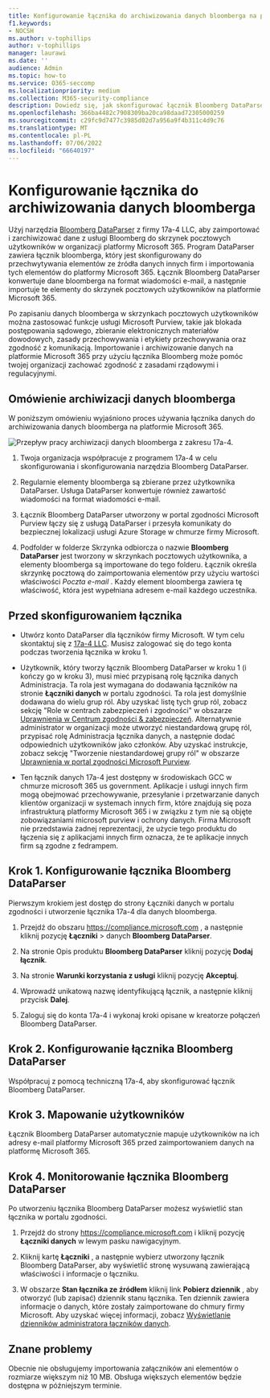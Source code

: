 ```yaml
---
title: Konfigurowanie łącznika do archiwizowania danych bloomberga na platformie Microsoft 365
f1.keywords:
- NOCSH
ms.author: v-tophillips
author: v-tophillips
manager: laurawi
ms.date: ''
audience: Admin
ms.topic: how-to
ms.service: O365-seccomp
ms.localizationpriority: medium
ms.collection: M365-security-compliance
description: Dowiedz się, jak skonfigurować łącznik Bloomberg DataParser 17a-4 i używać go do importowania i archiwizowania danych bloomberga na platformie Microsoft 365.
ms.openlocfilehash: 366ba4482c7908309ba20ca98daad72305000259
ms.sourcegitcommit: c29fc9d7477c3985d02d7a956a9f4b311c4d9c76
ms.translationtype: MT
ms.contentlocale: pl-PL
ms.lasthandoff: 07/06/2022
ms.locfileid: "66640197"
---
```

# <a name="set-up-a-connector-to-archive-bloomberg-data"></a>Konfigurowanie łącznika do archiwizowania danych bloomberga

Użyj narzędzia [Bloomberg DataParser](https://www.17a-4.com/Bloomberg-dataparser/) z firmy 17a-4 LLC, aby zaimportować i zarchiwizować dane z usługi Bloomberg do skrzynek pocztowych użytkowników w organizacji platformy Microsoft 365. Program DataParser zawiera łącznik bloomberga, który jest skonfigurowany do przechwytywania elementów ze źródła danych innych firm i importowania tych elementów do platformy Microsoft 365. Łącznik Bloomberg DataParser konwertuje dane bloomberga na format wiadomości e-mail, a następnie importuje te elementy do skrzynek pocztowych użytkowników na platformie Microsoft 365.

Po zapisaniu danych bloomberga w skrzynkach pocztowych użytkowników można zastosować funkcje usługi Microsoft Purview, takie jak blokada postępowania sądowego, zbieranie elektronicznych materiałów dowodowych, zasady przechowywania i etykiety przechowywania oraz zgodność z komunikacją. Importowanie i archiwizowanie danych na platformie Microsoft 365 przy użyciu łącznika Bloomberg może pomóc twojej organizacji zachować zgodność z zasadami rządowymi i regulacyjnymi.

## <a name="overview-of-archiving-bloomberg-data"></a>Omówienie archiwizacji danych bloomberga

W poniższym omówieniu wyjaśniono proces używania łącznika danych do archiwizowania danych bloomberga na platformie Microsoft 365.

![Przepływ pracy archiwizacji danych bloomberga z zakresu 17a-4.](../media/BloombergDataParserConnectorWorkflow.png)

1. Twoja organizacja współpracuje z programem 17a-4 w celu skonfigurowania i skonfigurowania narzędzia Bloomberg DataParser.

2. Regularnie elementy bloomberga są zbierane przez użytkownika DataParser. Usługa DataParser konwertuje również zawartość wiadomości na format wiadomości e-mail.

3. Łącznik Bloomberg DataParser utworzony w portal zgodności Microsoft Purview łączy się z usługą DataParser i przesyła komunikaty do bezpiecznej lokalizacji usługi Azure Storage w chmurze firmy Microsoft.

4. Podfolder w folderze Skrzynka odbiorcza o nazwie **Bloomberg DataParser** jest tworzony w skrzynkach pocztowych użytkownika, a elementy bloomberga są importowane do tego folderu. Łącznik określa skrzynkę pocztową do zaimportowania elementów przy użyciu wartości właściwości *Poczta e-mail* . Każdy element bloomberga zawiera tę właściwość, która jest wypełniana adresem e-mail każdego uczestnika.

## <a name="before-you-set-up-a-connector"></a>Przed skonfigurowaniem łącznika

- Utwórz konto DataParser dla łączników firmy Microsoft. W tym celu skontaktuj się z [17a-4 LLC](https://www.17a-4.com/contact/). Musisz zalogować się do tego konta podczas tworzenia łącznika w kroku 1.

- Użytkownik, który tworzy łącznik Bloomberg DataParser w kroku 1 (i kończy go w kroku 3), musi mieć przypisaną rolę łącznika danych Administracja. Ta rola jest wymagana do dodawania łączników na stronie **Łączniki danych** w portalu zgodności. Ta rola jest domyślnie dodawana do wielu grup ról. Aby uzyskać listę tych grup ról, zobacz sekcję "Role w centrach zabezpieczeń i zgodności" w obszarze [Uprawnienia w Centrum zgodności & zabezpieczeń](../security/office-365-security/permissions-in-the-security-and-compliance-center.md#roles-in-the-security--compliance-center). Alternatywnie administrator w organizacji może utworzyć niestandardową grupę ról, przypisać rolę Administracja łącznika danych, a następnie dodać odpowiednich użytkowników jako członków. Aby uzyskać instrukcje, zobacz sekcję "Tworzenie niestandardowej grupy ról" w obszarze [Uprawnienia w portal zgodności Microsoft Purview](microsoft-365-compliance-center-permissions.md#create-a-custom-role-group).

- Ten łącznik danych 17a-4 jest dostępny w środowiskach GCC w chmurze microsoft 365 us government. Aplikacje i usługi innych firm mogą obejmować przechowywanie, przesyłanie i przetwarzanie danych klientów organizacji w systemach innych firm, które znajdują się poza infrastrukturą platformy Microsoft 365 i w związku z tym nie są objęte zobowiązaniami microsoft purview i ochrony danych. Firma Microsoft nie przedstawia żadnej reprezentacji, że użycie tego produktu do łączenia się z aplikacjami innych firm oznacza, że te aplikacje innych firm są zgodne z fedrampem.

## <a name="step-1-set-up-a-bloomberg-dataparser-connector"></a>Krok 1. Konfigurowanie łącznika Bloomberg DataParser

Pierwszym krokiem jest dostęp do strony Łączniki danych w portalu zgodności i utworzenie łącznika 17a-4 dla danych bloomberga.

1. Przejdź do obszaru <https://compliance.microsoft.com> , a następnie kliknij pozycję **Łączniki** >  danych **Bloomberg DataParser**.

2. Na stronie Opis produktu **Bloomberg DataParser** kliknij pozycję **Dodaj łącznik**.

3. Na stronie **Warunki korzystania z usługi** kliknij pozycję **Akceptuj**.

4. Wprowadź unikatową nazwę identyfikującą łącznik, a następnie kliknij przycisk **Dalej**.

5. Zaloguj się do konta 17a-4 i wykonaj kroki opisane w kreatorze połączeń Bloomberg DataParser.

## <a name="step-2-configure-the-bloomberg-dataparser-connector"></a>Krok 2. Konfigurowanie łącznika Bloomberg DataParser

Współpracuj z pomocą techniczną 17a-4, aby skonfigurować łącznik Bloomberg DataParser.

## <a name="step-3-map-users"></a>Krok 3. Mapowanie użytkowników

Łącznik Bloomberg DataParser automatycznie mapuje użytkowników na ich adresy e-mail platformy Microsoft 365 przed zaimportowaniem danych na platformę Microsoft 365.

## <a name="step-4-monitor-the-bloomberg-dataparser-connector"></a>Krok 4. Monitorowanie łącznika Bloomberg DataParser

Po utworzeniu łącznika Bloomberg DataParser możesz wyświetlić stan łącznika w portalu zgodności.

1. Przejdź do strony <https://compliance.microsoft.com> i kliknij pozycję **Łączniki danych** w lewym pasku nawigacyjnym.

2. Kliknij kartę **Łączniki** , a następnie wybierz utworzony łącznik Bloomberg DataParser, aby wyświetlić stronę wysuwaną zawierającą właściwości i informacje o łączniku.

3. W obszarze **Stan łącznika ze źródłem** kliknij link **Pobierz dziennik** , aby otworzyć (lub zapisać) dziennik stanu łącznika. Ten dziennik zawiera informacje o danych, które zostały zaimportowane do chmury firmy Microsoft. Aby uzyskać więcej informacji, zobacz [Wyświetlanie dzienników administratora łączników danych](data-connector-admin-logs.md).

## <a name="known-issues"></a>Znane problemy

Obecnie nie obsługujemy importowania załączników ani elementów o rozmiarze większym niż 10 MB. Obsługa większych elementów będzie dostępna w późniejszym terminie.
